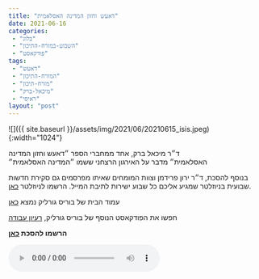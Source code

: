 ```yaml
---
title: "דאעש וחזון המדינה האסלאמית"
date: 2021-06-16
categories: 
 - "בלוג"
 - "השבוע-במזרח-התיכון"
 - "פודקאסט"
tags: 
 - "דאעש"
 - "המזרח-התיכון"
 - "מזרח-תיכון"
 - "מיכאל-ברק"
 - "ראיסי"
layout: "post"
---
```


![]({{ site.baseurl }}/assets/img/2021/06/20210615_isis.jpeg){:width="1024"}

ד״ר מיכאל ברק, אחד ממחברי הספר ״דאעש וחזון המדינה  
האסלאמית״ מדבר על האירגון הרצחני ששמו ״המדינה האסלאמית״

בנוסף להסכת, ד״ר ירון פרידמן וצוות המומחים שאיתו מפרסמים גם סקירת חדשות שבועית בניוזלטר שמגיע אליכם כל שבוע ישירות לתיבת המייל. הרשמו לניוזלטר [כאן](https://haifa.us7.list-manage.com/subscribe?u=11fe1442157d219f56c36d2a9&id=e0b5399e69).

עמוד הבית של בוריס גורליק נמצא [כאן](http://he.gorelik.net/about)

חפשו את הפודקאסט הנוסף של בוריס גורליק, [רעיון עבודה](https://he.gorelik.nert/reayon)

**הרשמו להסכת [כאן](https://anchor.fm/hashavua)**

<audio controls src="https://d3ctxlq1ktw2nl.cloudfront.net/staging/2021-5-16/197511119-44100-2-8d9a88c674969.m4a" class=" wp-block-audio"></audio>
